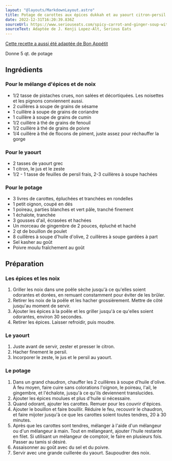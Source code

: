 ```yaml
---
layout: "@layouts/MarkdownLayout.astro"
title: Potage de carottes aux épices dukkah et au yaourt citron-persil
date: 2022-12-31T16:20:39.836Z
sourceUrl: https://www.seriouseats.com/spicy-carrot-and-ginger-soup-with-harissa
sourceText: Adaptée de J. Kenji Lopez-Alt, Serious Eats
---
```

[Cette recette a aussi été adaptée de Bon Appétit](https://www.bonappetit.com/recipe/roasted-carrot-soup-with-dukkah-spice-and-yogurt)

Donne 5 qt. de potage

## Ingrédients

### Pour le mélange d'épices et de noix

* 1/2 tasse de pistaches crues, non salées et décortiquées. Les noisettes et les pignons conviennent aussi.
* 2 cuillères à soupe de grains de sésame
* 1 cuillère à soupe de grains de coriandre
* 1 cuillère à soupe de grains de cumin
* 1/2 cuillère à thé de grains de fenouil
* 1/2 cuillère à thé de grains de poivre
* 1/4 cuillère à thé de flocons de piment, juste assez pour réchauffer la gorge

### Pour le yaourt

* 2 tasses de yaourt grec
* 1 citron, le jus et le zeste
* 1/2 - 1 tasse de feuilles de persil frais, 2-3 cuillères à soupe hachées

### Pour le potage

* 3 livres de carottes, épluchées et tranchées en rondelles
* 1 petit oignon, coupé en dés
* 1 poireau, parties blanches et vert pâle, tranché finement
* 1 échalote, tranchée
* 3 gousses d'ail, écrasées et hachées
* Un morceau de gingembre de 2 pouces, épluché et haché
* 2 qt de bouillon de poulet
* 8 cuillères à soupe d'huile d'olive, 2 cuillères à soupe gardées à part
* Sel kasher au goût
* Poivre moulu fraîchement au goût

## Préparation

### Les épices et les noix

1. Griller les noix dans une poêle sèche jusqu'à ce qu'elles soient odorantes et dorées, en remuant constamment pour éviter de les brûler.
2. Retirer les noix de la poêle et les hacher grossièrement. Mettre de côté jusqu'au moment de servir.
3. Ajouter les épices à la poêle et les griller jusqu'à ce qu'elles soient odorantes, environ 30 secondes. 
4. Retirer les épices. Laisser refroidir, puis moudre.

### Le yaourt

1. Juste avant de servir, zester et presser le citron.
2. Hacher finement le persil.
3. Incorporer le zeste, le jus et le persil au yaourt.

### Le potage

1. Dans un grand chaudron, chauffer les 2 cuillères à soupe d'huile d'olive. À feu moyen, faire cuire sans colorations l'oignon, le poireau, l'ail, le gingembre, et l'échalote, jusqu'à ce qu'ils deviennent translucides.
2. Ajouter les épices moulues et plus d'huile si nécessaire.
3. Quand odorant, ajouter les carottes. Remuer pour les couvrir d'épices.
4. Ajouter le bouillon et faire bouillir. Réduire le feu, recouvrir le chaudron, et faire mijoter jusqu'à ce que les carottes soient toutes tendres, 20 à 30 minutes.
5. Après que les carottes sont tendres, mélanger à l'aide d'un mélangeur ou d'un mélangeur à main. Tout en mélangeant, ajouter l'huile restante en filet. Si utilisant un mélangeur de comptoir, le faire en plusieurs fois. Passer au tamis si désiré.
6. Assaisonner au goût avec du sel et du poivre.
7. Servir avec une grande cuillerée du yaourt. Saupoudrer des noix.